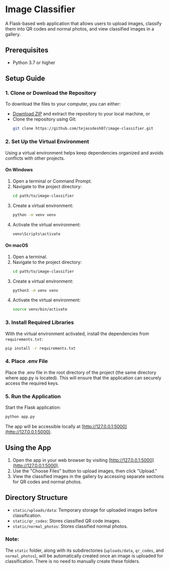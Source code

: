 
# Image Classifier

A Flask-based web application that allows users to upload images, classify them into QR codes and normal photos, and view classified images in a gallery.

## Prerequisites

- Python 3.7 or higher

## Setup Guide

### 1. Clone or Download the Repository
To download the files to your computer, you can either:
- [Download ZIP](https://github.com/tejassdesh07/image-classifier/archive/refs/heads/main.zip) and extract the repository to your local machine, or
- Clone the repository using Git:
  ```bash
  git clone https://github.com/tejassdesh07/image-classifier.git
  ```

### 2. Set Up the Virtual Environment
Using a virtual environment helps keep dependencies organized and avoids conflicts with other projects.

#### On Windows
1. Open a terminal or Command Prompt.
2. Navigate to the project directory:
   ```bash
   cd path/to/image-classifier
   ```
3. Create a virtual environment:
   ```bash
   python -m venv venv
   ```
4. Activate the virtual environment:
   ```bash
   venv\Scripts\activate
   ```

#### On macOS
1. Open a terminal.
2. Navigate to the project directory:
   ```bash
   cd path/to/image-classifier
   ```
3. Create a virtual environment:
   ```bash
   python3 -m venv venv
   ```
4. Activate the virtual environment:
   ```bash
   source venv/bin/activate
   ```

### 3. Install Required Libraries
With the virtual environment activated, install the dependencies from `requirements.txt`:

```bash
pip install -r requirements.txt
```

### 4. Place .env File
Place the .env file in the root directory of the project (the same directory where app.py is located). This will ensure that the application can securely access the required keys.

### 5. Run the Application
Start the Flask application:

```bash
python app.py
```

The app will be accessible locally at [http://127.0.0.1:5000](http://127.0.0.1:5000).

## Using the App

1. Open the app in your web browser by visiting [http://127.0.0.1:5000](http://127.0.0.1:5000).
2. Use the "Choose Files" button to upload images, then click "Upload."
3. View the classified images in the gallery by accessing separate sections for QR codes and normal photos.

## Directory Structure

- `static/uploads/data`: Temporary storage for uploaded images before classification.
- `static/qr_codes`: Stores classified QR code images.
- `static/normal_photos`: Stores classified normal photos.

### Note:
The `static` folder, along with its subdirectories (`uploads/data`, `qr_codes`, and `normal_photos`), will be automatically created once an image is uploaded for classification. There is no need to manually create these folders.
